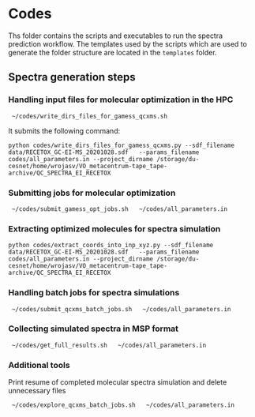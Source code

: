 # Codes

Ths folder contains the scripts and executables to run the spectra prediction workflow.
The templates used by the scripts which are used to generate the folder structure are located in the `templates` folder.


## Spectra generation steps

### Handling input files for molecular optimization in the HPC

```
 ~/codes/write_dirs_files_for_gamess_qcxms.sh   
```

It submits the following command:
```
python codes/write_dirs_files_for_gamess_qcxms.py --sdf_filename data/RECETOX_GC-EI-MS_20201028.sdf   --params_filename codes/all_parameters.in --project_dirname /storage/du-cesnet/home/wrojasv/VO_metacentrum-tape_tape-archive/QC_SPECTRA_EI_RECETOX
```

### Submitting jobs for molecular optimization
```
 ~/codes/submit_gamess_opt_jobs.sh   ~/codes/all_parameters.in
```

### Extracting optimized molecules for spectra simulation
```
python codes/extract_coords_into_inp_xyz.py --sdf_filename data/RECETOX_GC-EI-MS_20201028.sdf   --params_filename codes/all_parameters.in --project_dirname /storage/du-cesnet/home/wrojasv/VO_metacentrum-tape_tape-archive/QC_SPECTRA_EI_RECETOX
```

### Handling batch jobs for spectra simulations
```
 ~/codes/submit_qcxms_batch_jobs.sh   ~/codes/all_parameters.in
```

### Collecting simulated spectra in MSP format
```
 ~/codes/get_full_results.sh   ~/codes/all_parameters.in
```

### Additional tools
Print resume of completed molecular spectra simulation and delete unnecessary files
```
 ~/codes/explore_qcxms_batch_jobs.sh   ~/codes/all_parameters.in
```
